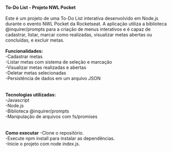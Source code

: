 **To-Do List - Projeto NWL Pocket** <br> <br>
Este é um projeto de uma To-Do List interativa desenvolvido em Node.js durante o evento NWL Pocket da Rocketseat. A aplicação utiliza a biblioteca @inquirer/prompts para a criação de menus interativos e é capaz de cadastrar, listar, marcar como realizadas, visualizar metas abertas ou concluídas, e excluir metas.
<br>
<br>
**Funcionalidades:** <br>
-Cadastrar metas <br>
-Listar metas com sistema de seleção e marcação <br>
-Visualizar metas realizadas e abertas <br>
-Deletar metas selecionadas <br>
-Persistência de dados em um arquivo JSON <br>
<br>
<br>
**Tecnologias utilizadas:** <br>
-Javascript <br>
-Node.js <br>
-Biblioteca @inquirer/prompts <br>
-Manipulação de arquivos com fs/promises <br>
<br>
<br>
**Como executar**
-Clone o repositório. <br>
-Execute npm install para instalar as dependências. <br>
-Inicie o projeto com node index.js. <br>
